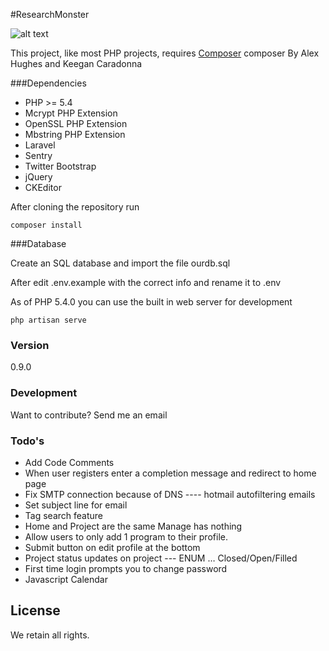 #ResearchMonster

![alt text](https://magnum.travis-ci.com/g0ddish/RM.svg?token=71LB4aGjdWr4qqUq2zPS&branch=master "Travis CI")

This project, like most PHP projects, requires [Composer](https://getcomposer.org)
composer 
By Alex Hughes and Keegan Caradonna

###Dependencies

- PHP >= 5.4
- Mcrypt PHP Extension
- OpenSSL PHP Extension
- Mbstring PHP Extension
- Laravel
- Sentry
- Twitter Bootstrap
- jQuery
- CKEditor

After cloning the repository run

```
composer install
```

###Database

Create an SQL database and import the file ourdb.sql

After edit .env.example with the correct info and rename it to .env

As of PHP 5.4.0 you can use the built in web server for development

    php artisan serve


### Version
0.9.0


### Development

Want to contribute? Send me an email


### Todo's

 - Add Code Comments
 - When user registers enter a completion message and redirect to home page
 - Fix SMTP connection because of DNS ---- hotmail autofiltering emails
 - Set subject line for email
 - Tag search feature
 - Home and Project are the same Manage has nothing
 - Allow users to only add 1 program to their profile.
 - Submit button on edit profile at the bottom
 - Project status updates on project --- ENUM … Closed/Open/Filled
 - First time login prompts you to change password
 - Javascript Calendar

License
----

We retain all rights.

